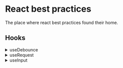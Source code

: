 # React best practices
The place where react best practices found their home.

## Hooks
 
<details>
<summary>useDebounce</summary>
 
```js
const useDebounce = (callback, delay) => {
  const timer = useRef();

  const debouncedCallback = useCallback(
    (...args) => {
      // Eng: We clear previous timeout and set new if callback or delay changed.
      // Ru: Мы очищаем предыдущий timeout и сеттим новый, если callback или delay поменялись.
      if (timer.current) {
        clearTimeout(timer.current);
      }

      timer.current = setTimeout(() => {
        callback(...args);
      }, delay);
    },
    [callback, delay]
  );

  return debouncedCallback;
};
```
</details>

<details>
<summary>useRequest</summary>
 
```js
const useRequest = (request) => {
    const [data, setData] = useState(null);
    const [loading, setLoading] = useState(false);
    const [error, setError] = useState("");

    useEffect(() => {
      setLoading(true);
      setTimeout(() => {
        request()
          .then((response) => setData(response.data))
          .catch((error) => setError(error))
          .finally(() => setLoading(false));
      }, 1000);
    }, []);

    return [data, loading, error];
};
```
</details>

<details>
<summary>useInput</summary>
 
```js
  const useInput = (initialValue) => {
    const [value, setValue] = useState(initialValue);

    const onChange = (e) => {
      setValue(e.target.value);
    };

    return {
      value,
      onChange
    };
  };
```
</details>

